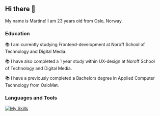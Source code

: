 ## Hi there 👋

My name is Martine! I am 23 years old from Oslo, Norway.

### Education
📚 I am currently studying Frontend-development at Noroff School of Technology and Digital Media. 

📚 I have also completed a 1 year study within UX-design at Noroff School of Technology and Digital Media.

📚 I have a previously completed a Bachelors degree in Applied Computer Technology from OsloMet.


### Languages and Tools 
[![My Skills](https://skillicons.dev/icons?i=html,css,js,figma,vscode&perline=4&theme=dark)](https://skillicons.dev)
